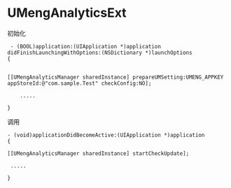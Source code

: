 UMengAnalyticsExt
=================
  
 初始化
  
	 - (BOOL)application:(UIApplication *)application didFinishLaunchingWithOptions:(NSDictionary *)launchOptions
 	{
 
 
 	[[UMengAnalyticsManager sharedInstance] prepareUMSetting:UMENG_APPKEY appStoreId:@"com.sample.Test" checkConfig:NO];
 
    	.....
 
 	}
 
 
 
 调用
 
 	- (void)applicationDidBecomeActive:(UIApplication *)application
 	{
 
 	[[UMengAnalyticsManager sharedInstance] startCheckUpdate]; 
 
	 .....
 
 	}